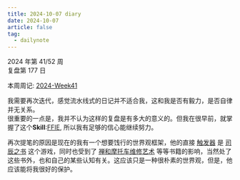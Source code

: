 ```yaml
---
title: 2024-10-07 diary
date: 2024-10-07
article: false
tag:
  - dailynote
---
```

  
2024 年第 41/52 周  
复盘第 177 日

本周周记: [2024-Week41](2024-Week41)

我需要再次迭代，感觉流水线式的日记并不适合我，这和我是否有毅力，是否自律并无关系。  
很重要的一点是，我并不认为这样的复盘是有多大的意义的。但我在很早前，就掌握了这个**Skill**:[FFIE](../../03%20Life/04%20投资/FFIE.md#), 所以我有足够的信心能继续努力。

再次提笔的原因是现在的我有一个想要饯行的世界观框架，他的直接 [触发器](../../01%20Reading/02%20书籍/The%20art%20of%20impossible.md#) 是 [司辰之书](../../01%20Reading/03%20游戏/司辰之书/司辰学) 这个游戏，同时也受到了 [禅和摩托车维修艺术](../../01%20Reading/02%20书籍/禅和摩托车维修艺术) 等等书籍的影响，当然处了这些书外，也和自己的某些认知有关。这应该只是一种很朴素的世界观，但是，他应该能将我很好的保护。

